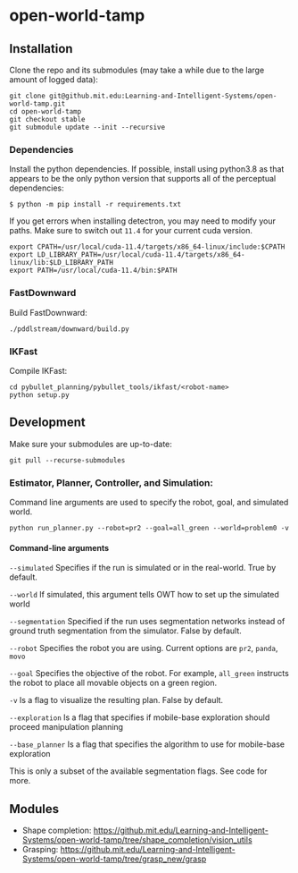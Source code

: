 # open-world-tamp

## Installation

Clone the repo and its submodules (may take a while due to the large amount of logged data):
```
git clone git@github.mit.edu:Learning-and-Intelligent-Systems/open-world-tamp.git
cd open-world-tamp
git checkout stable
git submodule update --init --recursive
```

### Dependencies

Install the python dependencies. If possible, install using python3.8 as that appears to be the only python version that supports all of the perceptual dependencies:
```
$ python -m pip install -r requirements.txt
```
If you get errors when installing detectron, you may need to modify your paths. Make sure to switch out `11.4` for your current cuda version.
```
export CPATH=/usr/local/cuda-11.4/targets/x86_64-linux/include:$CPATH
export LD_LIBRARY_PATH=/usr/local/cuda-11.4/targets/x86_64-linux/lib:$LD_LIBRARY_PATH
export PATH=/usr/local/cuda-11.4/bin:$PATH
```

### FastDownward

Build FastDownward:
```
./pddlstream/downward/build.py
```

### IKFast

Compile IKFast:
```
cd pybullet_planning/pybullet_tools/ikfast/<robot-name>
python setup.py
```

## Development

Make sure your submodules are up-to-date:
```
git pull --recurse-submodules
```

### Estimator, Planner, Controller, and Simulation:
Command line arguments are used to specify the robot, goal, and simulated world.
```
python run_planner.py --robot=pr2 --goal=all_green --world=problem0 -v
```

#### Command-line arguments
`--simulated` Specifies if the run is simulated or in the real-world. True by default.

`--world` If simulated, this argument tells OWT how to set up the simulated world

`--segmentation` Specified if the run uses segmentation networks instead of ground truth segmentation from the simulator. False by default.

`--robot` Specifies the robot you are using. Current options are `pr2`, `panda`, `movo`

`--goal` Specifies the objective of the robot. For example, `all_green` instructs the robot to place all movable objects on a green region. 

`-v` Is a flag to visualize the resulting plan. False by default.

`--exploration` Is a flag that specifies if mobile-base exploration should proceed manipulation planning

`--base_planner` Is a flag that specifies the algorithm to use for mobile-base exploration

This is only a subset of the available segmentation flags. See code for more.



## Modules

* Shape completion: https://github.mit.edu/Learning-and-Intelligent-Systems/open-world-tamp/tree/shape_completion/vision_utils
* Grasping: https://github.mit.edu/Learning-and-Intelligent-Systems/open-world-tamp/tree/grasp_new/grasp
